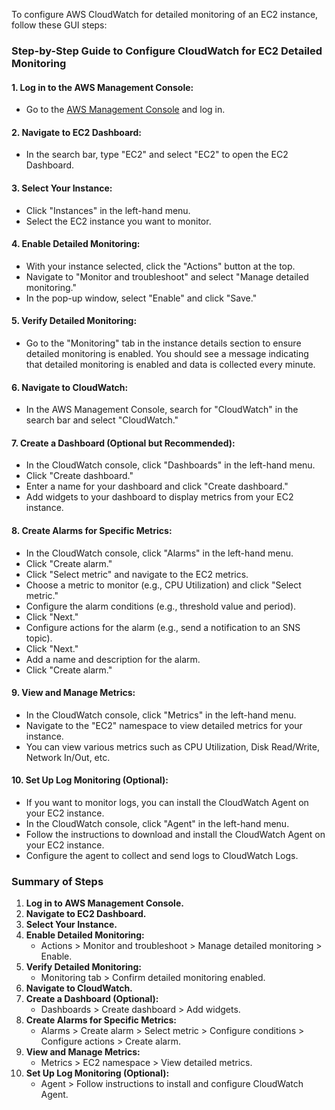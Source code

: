To configure AWS CloudWatch for detailed monitoring of an EC2 instance, follow these GUI steps:

### Step-by-Step Guide to Configure CloudWatch for EC2 Detailed Monitoring

#### 1. **Log in to the AWS Management Console:**
   - Go to the [AWS Management Console](https://aws.amazon.com/console/) and log in.

#### 2. **Navigate to EC2 Dashboard:**
   - In the search bar, type "EC2" and select "EC2" to open the EC2 Dashboard.

#### 3. **Select Your Instance:**
   - Click "Instances" in the left-hand menu.
   - Select the EC2 instance you want to monitor.

#### 4. **Enable Detailed Monitoring:**
   - With your instance selected, click the "Actions" button at the top.
   - Navigate to "Monitor and troubleshoot" and select "Manage detailed monitoring."
   - In the pop-up window, select "Enable" and click "Save."

#### 5. **Verify Detailed Monitoring:**
   - Go to the "Monitoring" tab in the instance details section to ensure detailed monitoring is enabled. You should see a message indicating that detailed monitoring is enabled and data is collected every minute.

#### 6. **Navigate to CloudWatch:**
   - In the AWS Management Console, search for "CloudWatch" in the search bar and select "CloudWatch."

#### 7. **Create a Dashboard (Optional but Recommended):**
   - In the CloudWatch console, click "Dashboards" in the left-hand menu.
   - Click "Create dashboard."
   - Enter a name for your dashboard and click "Create dashboard."
   - Add widgets to your dashboard to display metrics from your EC2 instance.

#### 8. **Create Alarms for Specific Metrics:**
   - In the CloudWatch console, click "Alarms" in the left-hand menu.
   - Click "Create alarm."
   - Click "Select metric" and navigate to the EC2 metrics.
   - Choose a metric to monitor (e.g., CPU Utilization) and click "Select metric."
   - Configure the alarm conditions (e.g., threshold value and period).
   - Click "Next."
   - Configure actions for the alarm (e.g., send a notification to an SNS topic).
   - Click "Next."
   - Add a name and description for the alarm.
   - Click "Create alarm."

#### 9. **View and Manage Metrics:**
   - In the CloudWatch console, click "Metrics" in the left-hand menu.
   - Navigate to the "EC2" namespace to view detailed metrics for your instance.
   - You can view various metrics such as CPU Utilization, Disk Read/Write, Network In/Out, etc.

#### 10. **Set Up Log Monitoring (Optional):**
   - If you want to monitor logs, you can install the CloudWatch Agent on your EC2 instance.
   - In the CloudWatch console, click "Agent" in the left-hand menu.
   - Follow the instructions to download and install the CloudWatch Agent on your EC2 instance.
   - Configure the agent to collect and send logs to CloudWatch Logs.

### Summary of Steps

1. **Log in to AWS Management Console.**
2. **Navigate to EC2 Dashboard.**
3. **Select Your Instance.**
4. **Enable Detailed Monitoring:**
   - Actions > Monitor and troubleshoot > Manage detailed monitoring > Enable.
5. **Verify Detailed Monitoring:**
   - Monitoring tab > Confirm detailed monitoring enabled.
6. **Navigate to CloudWatch.**
7. **Create a Dashboard (Optional):**
   - Dashboards > Create dashboard > Add widgets.
8. **Create Alarms for Specific Metrics:**
   - Alarms > Create alarm > Select metric > Configure conditions > Configure actions > Create alarm.
9. **View and Manage Metrics:**
   - Metrics > EC2 namespace > View detailed metrics.
10. **Set Up Log Monitoring (Optional):**
    - Agent > Follow instructions to install and configure CloudWatch Agent.


